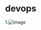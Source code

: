 # devops

1.![image](https://github.com/user-attachments/assets/ebdb7e36-d196-455f-8e42-3bf779a30210)
